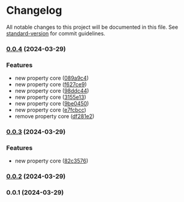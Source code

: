 # Changelog

All notable changes to this project will be documented in this file. See [standard-version](https://github.com/conventional-changelog/standard-version) for commit guidelines.

### [0.0.4](https://github.com/rappidriver/rdcomponents/compare/0.0.3...0.0.4) (2024-03-29)


### Features

* new property core ([089a9c4](https://github.com/rappidriver/rdcomponents/commit/089a9c41aa9fe823bccbdc5fa9833177839f2a25))
* new property core ([f627ce9](https://github.com/rappidriver/rdcomponents/commit/f627ce941ced700f43b97f5d02806bf9ef59b4d9))
* new property core ([98ddc44](https://github.com/rappidriver/rdcomponents/commit/98ddc449923a46888dd729787522c62f8d2dfc39))
* new property core ([3155e13](https://github.com/rappidriver/rdcomponents/commit/3155e134b8541759c6ef1c84527cbaafbfcf5bcb))
* new property core ([9be0450](https://github.com/rappidriver/rdcomponents/commit/9be0450eda2147a32113e662a86ed408669bb43a))
* new property core ([e7fcbcc](https://github.com/rappidriver/rdcomponents/commit/e7fcbcc357a57c063a44323198eb3b318aaf8fb1))
* remove property core ([df281e2](https://github.com/rappidriver/rdcomponents/commit/df281e2101b81a5cb62acfa30a01c8ca00b5a21c))

### [0.0.3](https://github.com/rappidriver/rdcomponents/compare/0.0.2...0.0.3) (2024-03-29)


### Features

* new property core ([82c3576](https://github.com/rappidriver/rdcomponents/commit/82c3576df9b9f8d200392fa23906ceeedbe51356))

### [0.0.2](https://github.com/rappidriver/rdcomponents/compare/0.0.1...0.0.2) (2024-03-29)

### 0.0.1 (2024-03-29)
